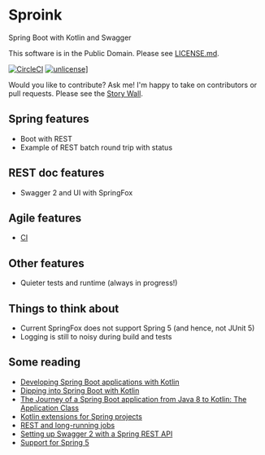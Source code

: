 # Sproink

Spring Boot with Kotlin and Swagger

This software is in the Public Domain.  Please see [LICENSE.md](LICENSE.md).

[![CircleCI](https://img.shields.io/circleci/project/github/binkley/sproink.svg)](https://circleci.com/gh/binkley/sproingk) [![unlicense](https://img.shields.io/badge/un-license-green.svg?style=flat)](http://unlicense.org)]

Would you like to contribute?  Ask me!  I'm happy to take on contributors or
pull requests.  Please see the [Story
Wall](https://github.com/binkley/sproingk-swagger/projects/2).

## Spring features

* Boot with REST
* Example of REST batch round trip with status

## REST doc features

* Swagger 2 and UI with SpringFox

## Agile features

* [CI](https://circleci.com/gh/binkley/sproingk-swagger)

## Other features

* Quieter tests and runtime (always in progress!)

## Things to think about

* Current SpringFox does not support Spring 5 (and hence, not JUnit 5)
* Logging is still to noisy during build and tests

## Some reading

* [Developing Spring Boot applications with Kotlin](https://spring.io/blog/2016/02/15/developing-spring-boot-applications-with-kotlin)
* [Dipping into Spring Boot with Kotlin](https://medium.com/@mchlstckl/dipping-into-spring-boot-with-kotlin-31881edd13c2#.h26gsle9y)
* [The Journey of a Spring Boot application from Java 8 to Kotlin: The Application Class](http://engineering.pivotal.io/post/spring-boot-application-with-kotlin/)
* [Kotlin extensions for Spring projects](https://github.com/sdeleuze/spring-kotlin)
* [REST and long-running jobs](http://farazdagi.com/blog/2014/rest-long-running-jobs/)
* [Setting up Swagger 2 with a Spring REST API](http://www.baeldung.com/swagger-2-documentation-for-spring-rest-api)
* [Support for Spring 5](https://github.com/springfox/springfox/issues/1644)
